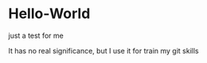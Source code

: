 # Hello-World
just a test for me

It has no real significance, but I use it for train my git skills
